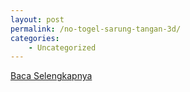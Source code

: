 ```yaml
---
layout: post
permalink: /no-togel-sarung-tangan-3d/
categories:
    - Uncategorized
---
```


[Baca Selengkapnya](/05)